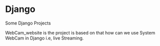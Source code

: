# Django
Some Django Projects

WebCam_website is the project is based on that how can we use System WebCam in Django i.e, live Streaming.
